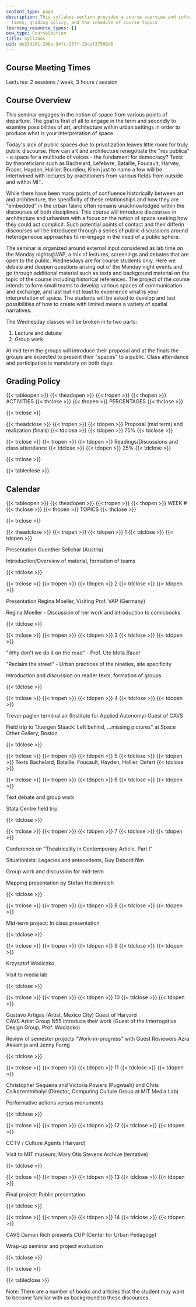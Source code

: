 ```yaml
---
content_type: page
description: This syllabus section provides a course overview and information on meeting
  times, grading policy, and the schedule of course topics.
learning_resource_types: []
ocw_type: CourseSection
title: Syllabus
uid: de33d201-29be-94fc-25ff-16caf37508d6
---
```


Course Meeting Times
--------------------

Lectures: 2 sessions / week, 3 hours / session

Course Overview
---------------

This seminar engages in the notion of space from various points of departure. The goal is first of all to engage in the term and secondly to examine possibilities of art, architecture within urban settings in order to produce what is your interpretation of space.

Today's lack of public spaces due to privatization leaves little room for truly public discourse. How can art and architecture renegotiate the "res publica" - a space for a multitude of voices - the fundament for democracy? Texts by theoreticians such as Bachelard, Lefebvre, Bataille, Foucault, Harvey, Fraser, Hayden, Hollier, Bourdieu, Klein just to name a few will be intertwined with lectures by practitioners from various fields from outside and within MIT.

While there have been many points of confluence historically between art and architecture, the specificity of these relationships and how they are "embedded" in the urban fabric often remains unacknowledged within the discourses of both disciplines. This course will introduce discourses in architecture and urbanism with a focus on the notion of space seeking how they could act complicit. Such potential points of contact and their differin discourses will be introduced through a series of public discussions around heterogeneous approaches to re-engage in the need of a public sphere.

The seminar is organized around external input considered as lab time on the Monday nights@VAP, a mix of lectures, screenings and debates that are open to the public. Wednesdays are for course students only. Here we debate and deepen questions arising out of the Monday night events and go through additional material such as texts and background material on the topic of the course including historical references. The project of the course intends to form small teams to develop various spaces of communication and exchange, and last but not least to experience what is your interpretation of space. The students will be asked to develop and test possibilities of how to create with limited means a variety of spatial narratives.

The Wednesday classes will be broken in to two parts:

1.  Lecture and debate
2.  Group work

At mid term the groups will introduce their proposal and at the finals the groups are expected to present their "spaces" to a public. Class attendance and participation is mandatory on both days.

Grading Policy
--------------

{{< tableopen >}}
{{< theadopen >}}
{{< tropen >}}
{{< thopen >}}
ACTIVITIES
{{< thclose >}}
{{< thopen >}}
PERCENTAGES
{{< thclose >}}

{{< trclose >}}

{{< theadclose >}}
{{< tropen >}}
{{< tdopen >}}
Proposal (mid term) and realization (finals)
{{< tdclose >}}
{{< tdopen >}}
75%
{{< tdclose >}}

{{< trclose >}}
{{< tropen >}}
{{< tdopen >}}
Readings/Discussions and class attendance
{{< tdclose >}}
{{< tdopen >}}
25%
{{< tdclose >}}

{{< trclose >}}

{{< tableclose >}}

Calendar
--------

{{< tableopen >}}
{{< theadopen >}}
{{< tropen >}}
{{< thopen >}}
WEEK #
{{< thclose >}}
{{< thopen >}}
TOPICS
{{< thclose >}}

{{< trclose >}}

{{< theadclose >}}
{{< tropen >}}
{{< tdopen >}}
1
{{< tdclose >}}
{{< tdopen >}}


Presentation Guenther Selichar (Austria)

Introduction/Overview of material, formation of teams


{{< tdclose >}}

{{< trclose >}}
{{< tropen >}}
{{< tdopen >}}
2
{{< tdclose >}}
{{< tdopen >}}


Presentation Regina Moeller, Visiting Prof. VAP (Germany)

Regina Moeller - Discussion of her work and introduction to comicbooks


{{< tdclose >}}

{{< trclose >}}
{{< tropen >}}
{{< tdopen >}}
3
{{< tdclose >}}
{{< tdopen >}}


"Why don't we do it on the road" - Prof. Ute Meta Bauer

"Reclaim the street" - Urban practices of the nineties, site specificity

Introduction and discussion on reader texts, formation of groups


{{< tdclose >}}

{{< trclose >}}
{{< tropen >}}
{{< tdopen >}}
4
{{< tdclose >}}
{{< tdopen >}}


Trevor paglen terminal air (Institute for Applied Autonomy) Guest of CAVS

Field trip to "Juergen Staack: Left behind, …missing pictures" at Space Other Gallery, Boston


{{< tdclose >}}

{{< trclose >}}
{{< tropen >}}
{{< tdopen >}}
5
{{< tdclose >}}
{{< tdopen >}}
Texts Bachelard, Bataille, Foucault, Hayden, Hollier, Defert
{{< tdclose >}}

{{< trclose >}}
{{< tropen >}}
{{< tdopen >}}
6
{{< tdclose >}}
{{< tdopen >}}


Text debate and group work

Stata Centre field trip


{{< tdclose >}}

{{< trclose >}}
{{< tropen >}}
{{< tdopen >}}
7
{{< tdclose >}}
{{< tdopen >}}


Conference on "Theatricality in Contemporary Article. Part I"

Situationists: Legacies and antecedents, Guy Debord film

Group work and discussion for mid-term

Mapping presentation by Stefan Heidenreich


{{< tdclose >}}

{{< trclose >}}
{{< tropen >}}
{{< tdopen >}}
8
{{< tdclose >}}
{{< tdopen >}}


Mid-term project: In class presentation


{{< tdclose >}}

{{< trclose >}}
{{< tropen >}}
{{< tdopen >}}
9
{{< tdclose >}}
{{< tdopen >}}


Krzysztof Wodiczko

Visit to media lab


{{< tdclose >}}

{{< trclose >}}
{{< tropen >}}
{{< tdopen >}}
10
{{< tdclose >}}
{{< tdopen >}}


Gustavo Artigas (Artist, Mexico City) Guest of Harvard  
CAVS Artist Group N55 introduce their work (Guest of the Interrogative Design Group, Prof. Wodizcko)

Review of semester projects "Work-in-progress" with Guest Reviewers Azra Aksamija and Jenny Ferng


{{< tdclose >}}

{{< trclose >}}
{{< tropen >}}
{{< tdopen >}}
11
{{< tdclose >}}
{{< tdopen >}}


Christopher Sequeira and Victoria Powers (Pugwash) and Chris Csikszentmihalyi (Director, Computing Culture Group at MIT Media Lab)

Performative actions versus monuments


{{< tdclose >}}

{{< trclose >}}
{{< tropen >}}
{{< tdopen >}}
12
{{< tdclose >}}
{{< tdopen >}}


CCTV / Culture Agents (Harvard)

Visit to MIT museum; Mary Otis Stevens Archive (tentative)


{{< tdclose >}}

{{< trclose >}}
{{< tropen >}}
{{< tdopen >}}
13
{{< tdclose >}}
{{< tdopen >}}


Final project: Public presentation


{{< tdclose >}}

{{< trclose >}}
{{< tropen >}}
{{< tdopen >}}
14
{{< tdclose >}}
{{< tdopen >}}


CAVS Damon Rich presents CUP (Center for Urban Pedagogy)

Wrap-up seminar and project evaluation


{{< tdclose >}}

{{< trclose >}}

{{< tableclose >}}

Note: There are a number of books and articles that the student may want to become familiar with as background to these discourses.
